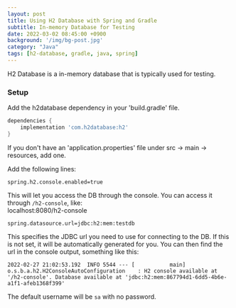 ```yaml
---
layout: post
title: Using H2 Database with Spring and Gradle
subtitle: In-memory Database for Testing
date: 2022-03-02 08:45:00 +0900
background: '/img/bg-post.jpg'
category: "Java"
tags: [h2-database, gradle, java, spring]
---
```


H2 Database is a in-memory database that is typically used for testing.

### Setup
Add the h2database dependency in your 'build.gradle' file.

```groovy
dependencies {
    implementation 'com.h2database:h2'
}
```

If you don't have an 'application.properties' file under src -> main -> resources, add one. 

Add the following lines:

`spring.h2.console.enabled=true`  

This will let you access the DB through the console. You can access it through `/h2-console`, like:  
localhost:8080/h2-console

`spring.datasource.url=jdbc:h2:mem:testdb
`

This specifies the JDBC url you need to use for connecting to the DB. If this is not set, it will be automatically generated for you. You can then find the url in the console output, something like this:

```shell
2022-02-27 21:02:53.192  INFO 5544 --- [           main] o.s.b.a.h2.H2ConsoleAutoConfiguration    : H2 console available at '/h2-console'. Database available at 'jdbc:h2:mem:867794d1-6dd5-4b6e-a1f1-afeb1368f399'
```

The default username will be `sa` with no password. 